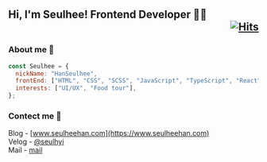 ## Hi, I'm Seulhee! Frontend Developer 👨‍💻 <div align="right">[![Hits](https://hits.seeyoufarm.com/api/count/incr/badge.svg?url=https%3A%2F%2Fgithub.com%2Fhanseulhee%2Fhit-counter&count_bg=%2370ADB5&title_bg=%23132743&icon=&icon_color=%23E7E7E7&title=hits&edge_flat=true)](https://hits.seeyoufarm.com)</div>

### About me 🥸

```javascript
const Seulhee = {
  nickName: "HanSeulhee",
  frontEnd: ["HTML", "CSS", "SCSS", "JavaScript", "TypeScript", "React"],
  interests: ["UI/UX", "Food tour"],
};
```

### Contect me 🌱

Blog - [www.seulheehan.com](https://www.seulheehan.com) <br />
Velog - [@seulhyi](https://velog.io/@seulhyi) <br />
Mail - [mail](mailto:3021062@gmail.com)
